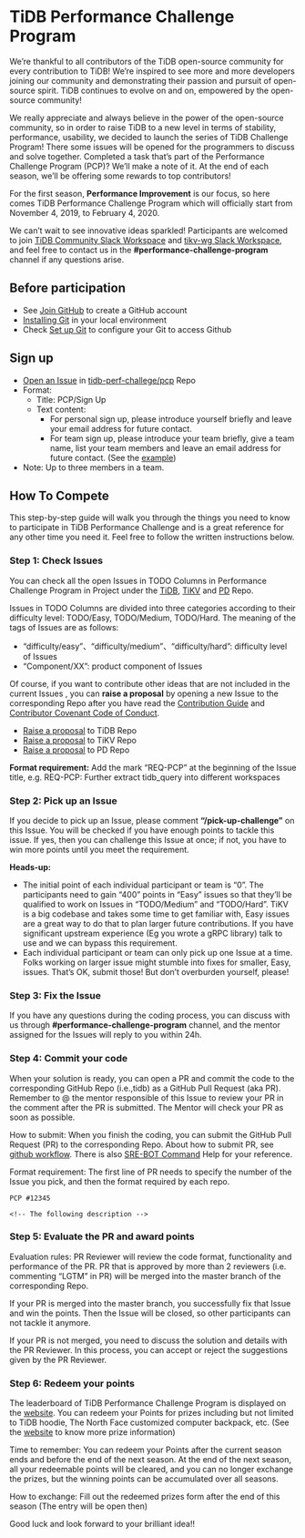 # TiDB Performance Challenge Program

We’re thankful to all contributors of the TiDB open-source community for every contribution to TiDB! We’re inspired to see more and more developers joining our community and demonstrating their passion and pursuit of open-source spirit. TiDB continues to evolve on and on, empowered by the open-source community! 

We really appreciate and always believe in the power of the open-source community, so in order to raise TiDB to a new level in terms of stability, performance, usability, we decided to launch the series of TiDB Challenge Program! There some issues will be opened for the programmers to discuss and solve together. Completed a task that’s part of the Performance Challenge Program (PCP)? We’ll make a note of it.  At the end of each season, we’ll be offering some rewards to top contributors!

For the first season, **Performance Improvement** is our focus, so here comes TiDB Performance Challenge Program which will officially start from November 4, 2019, to February 4, 2020. 

We can’t wait to see innovative ideas sparkled! Participants are welcomed to join [TiDB Community Slack Workspace](https://join.slack.com/t/tidbcommunity/shared_invite/enQtNzc0MzI4ODExMDc4LWYwYmIzMjZkYzJiNDUxMmZlN2FiMGJkZjAyMzQ5NGU0NGY0NzI3NTYwMjAyNGQ1N2I2ZjAxNzc1OGUwYWM0NzE) and [tikv-wg Slack Workspace](http://tikv.org/chat), and feel free to contact us in the **#performance-challenge-program** channel if any questions arise.

## Before participation

- See [Join GitHub](https://github.com/join) to create a GitHub account
- [Installing Git](https://git-scm.com/book/en/v2/Getting-Started-Installing-Git) in your local environment
- Check [Set up Git](https://help.github.com/en/github/getting-started-with-github/set-up-git) to configure your Git to access Github

## Sign up

- [Open an Issue](https://github.com/tidb-perf-challenge/pcp/issues/new?template=performance-challenge-program.md&title=PCP%3A+Sign+Up) in [tidb-perf-challege/pcp](https://github.com/tidb-perf-challenge/pcp) Repo
- Format:
   - Title: PCP/Sign Up
   - Text content: 
      - For personal sign up, please introduce yourself briefly and leave your email address for future contact.
      - For team sign up, please introduce your team briefly, give a team name, list your team members and leave an email address for future contact. (See the [example](https://github.com/tidb-perf-challenge/pcp/blob/master/.github/ISSUE_TEMPLATE/performance-challenge-program.md))
- Note: Up to three members in a team.

## How To Compete
This step-by-step guide will walk you through the things you need to know to participate in TiDB Performance Challenge and is a great reference for any other time you need it. Feel free to follow the written instructions below. 

### Step 1: Check Issues
You can check all the open Issues in TODO Columns in Performance Challenge Program in Project under the [TiDB](https://github.com/pingcap/tidb/projects/26), [TiKV](https://github.com/tikv/tikv/projects/20) and [PD](https://github.com/pingcap/pd/projects/2) Repo.

Issues in TODO Columns are divided into three categories according to their difficulty level: TODO/Easy, TODO/Medium, TODO/Hard. The meaning of the tags of Issues are as follows:

- “difficulty/easy”、“difficulty/medium”、“difficulty/hard”: difficulty level of Issues
- “Component/XX”: product component of Issues 

Of course, if you want to contribute other ideas that are not included in the current Issues , you can **raise a proposal** by opening a new Issue to the corresponding Repo after you have read the [Contribution Guide](https://github.com/pingcap/community/blob/master/CONTRIBUTING.md) and [Contributor Covenant Code of Conduct](https://github.com/pingcap/community/blob/master/CODE_OF_CONDUCT.md).

- [Raise a proposal](https://github.com/pingcap/tidb/issues/new?labels=type%2Fenhancement&template=feature-request.md) to TiDB Repo
- [Raise a proposal](https://github.com/tikv/tikv/issues/new?template=feature-request.md) to TiKV Repo
- [Raise a proposal](https://github.com/pingcap/pd/issues/new?labels=type%2Fenhancement&template=feature-request.md) to PD Repo

**Format requirement:** Add the mark “REQ-PCP” at the beginning of the Issue title, e.g. REQ-PCP: Further extract tidb_query into different workspaces

### Step 2: Pick up an Issue

If you decide to pick up an Issue, please comment **“/pick-up-challenge”** on this Issue. You will be checked if you have enough points to tackle this issue. If yes, then you can challenge this Issue at once; if not, you have to win more points until you meet the requirement.

**Heads-up:**

- The initial point of each individual participant or team is “0”. The participants need to gain “400” points in “Easy” issues so that they’ll be qualified to work on Issues in “TODO/Medium” and “TODO/Hard”. TiKV is a big codebase and takes some time to get familiar with, Easy issues are a great way to do that to plan larger future contributions. If you have significant upstream experience (Eg you wrote a gRPC library) talk to use and we can bypass this requirement.
- Each individual participant or team can only pick up one Issue at a time. Folks working on larger issue might stumble into fixes for smaller, Easy, issues. That’s OK, submit those! But don’t overburden yourself, please!

### Step 3: Fix the Issue
If you have any questions during the coding process, you can discuss with us through **#performance-challenge-program** channel, and the mentor assigned for the Issues will reply to you within 24h.

### Step 4: Commit your code
When your solution is ready, you can open a PR and commit the code to the corresponding GitHub Repo (i.e.,tidb) as a GitHub Pull Request (aka PR). Remember to @ the mentor responsible of this Issue to review your PR in the comment after the PR is submitted. The Mentor will check your PR as soon as possible. 

How to submit: When you finish the coding, you can submit the GitHub Pull Request (PR) to the corresponding Repo. About how to submit PR, see [github workflow](https://github.com/pingcap/community/blob/master/contributors/workflow.md). There is also [SRE-BOT Command](https://github.com/pingcap/community/blob/master/contributors/command-help.md) Help for your reference.

Format requirement: 
The first line of PR needs to specify the number of the Issue you pick, and then the format required by each repo.

```
PCP #12345
 
<!-- The following description -->
```

### Step 5: Evaluate the PR and award points

Evaluation rules: PR Reviewer will review the code format, functionality and performance of the PR. PR that is approved by more than 2 reviewers (i.e. commenting “LGTM” in PR) will be merged into the master branch of the corresponding Repo.

If your PR is merged into the master branch, you successfully fix that Issue and win the points. Then the Issue will be closed, so other participants can not tackle it anymore.

If your PR is not merged, you need to discuss the solution and details with the PR Reviewer. In this process, you can accept or reject the suggestions given by the PR Reviewer.
 
### Step 6: Redeem your points

The leaderboard of TiDB Performance Challenge Program is displayed on the [website](https://pingcap.com/community-cn/tidb-performance-challenge/). You can redeem your Points for prizes including but not limited to TiDB hoodie, The North Face customized computer backpack, etc. (See the [website](https://pingcap.com/community-cn/tidb-performance-challenge/) to know more prize information)

Time to remember: You can redeem your Points after the current season ends and before the end of the next season. At the end of the next season, all your redeemable points will be cleared, and you can no longer exchange the prizes, but the winning points can be accumulated over all seasons.

How to exchange: Fill out the redeemed prizes form after the end of this season (The entry will be open then)

Good luck and look forward to your brilliant idea!! 

